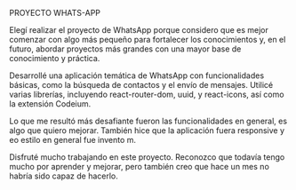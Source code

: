 PROYECTO WHATS-APP

Elegí realizar el proyecto de WhatsApp porque considero que es mejor comenzar con algo más pequeño para fortalecer los conocimientos y, en el futuro, abordar proyectos más grandes con una mayor base de conocimiento y práctica.

Desarrollé una aplicación temática de WhatsApp con funcionalidades básicas, como la búsqueda de contactos y el envío de mensajes. Utilicé varias librerías, incluyendo react-router-dom, uuid, y react-icons, así como la extensión Codeium.

Lo que me resultó más desafiante fueron las funcionalidades en general, es algo que quiero mejorar. También hice que la aplicación fuera responsive y eo estilo en general fue invento m.

Disfruté mucho trabajando en este proyecto. Reconozco que todavía tengo mucho por aprender y mejorar, pero también creo que hace un mes no habría sido capaz de hacerlo.